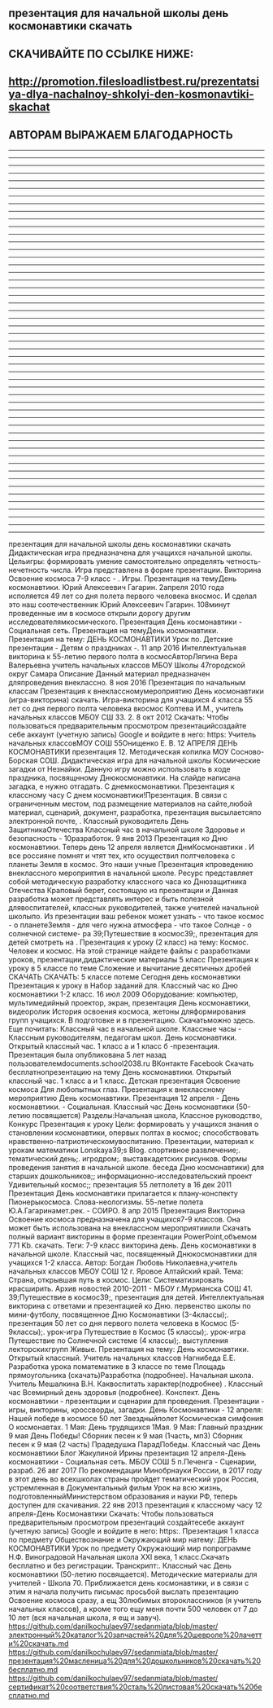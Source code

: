 презентация для начальной школы день космонавтики скачать
--------------------------------------------------
СКАЧИВАЙТЕ ПО ССЫЛКЕ НИЖЕ:
--------------------------------------------------
http://promotion.filesloadlistbest.ru/prezentatsiya-dlya-nachalnoy-shkolyi-den-kosmonavtiki-skachat
--------------------------------------------------
АВТОРАМ ВЫРАЖАЕМ БЛАГОДАРНОСТЬ
--------------------------------------------------
--------------------------------------------------
--------------------------------------------------
--------------------------------------------------
--------------------------------------------------
--------------------------------------------------
--------------------------------------------------
--------------------------------------------------
--------------------------------------------------
--------------------------------------------------
--------------------------------------------------
--------------------------------------------------
--------------------------------------------------
--------------------------------------------------
--------------------------------------------------
--------------------------------------------------
--------------------------------------------------
--------------------------------------------------
--------------------------------------------------
--------------------------------------------------
--------------------------------------------------
--------------------------------------------------
--------------------------------------------------
--------------------------------------------------
--------------------------------------------------
--------------------------------------------------
--------------------------------------------------
--------------------------------------------------
--------------------------------------------------
--------------------------------------------------
--------------------------------------------------
--------------------------------------------------
--------------------------------------------------
--------------------------------------------------
--------------------------------------------------
--------------------------------------------------
--------------------------------------------------
--------------------------------------------------
--------------------------------------------------
--------------------------------------------------
--------------------------------------------------
--------------------------------------------------
--------------------------------------------------
--------------------------------------------------
--------------------------------------------------
--------------------------------------------------
--------------------------------------------------
--------------------------------------------------
--------------------------------------------------
--------------------------------------------------
--------------------------------------------------
--------------------------------------------------
презентация для начальной школы день космонавтики скачать Дидактическая игра предназначена для учащихся начальной школы. Цельигры: формировать умение самостоятельно определять четность-нечетность числа. Игра представлена в форме презентации. Викторина Освоение космоса 7-9 класс - . Игры. Презентация на темуДень космонавтики. Юрий Алексеевич Гагарин. 2апреля 2010 года исполяется 49 лет со дня полета первого человека вкосмос. И сделал это наш соотечественник Юрий Алексеевич Гагарин. 108минут проведенные им в космосе открыли дорогу другим исследователямкосмического. Презентация День космонавтики - Социальная сеть. Презентация на темуДень космонавтики. Презентация на тему: ДЕНЬ КОСМОНАВТИКИ Урок по. Детские презентации - Детям о праздниках -. 11 апр 2016  Интеллектуальная викторина к 55-летию первого полта в космосАвторЛяпина Вера Валерьевна учитель начальных классов МБОУ Школы  47городской округ Самара Описание Данный материал предназначен дляпроведения внеклассно. 8 ноя 2016  Презентация по начальным классам Презентация к внеклассномумероприятию День космонавтики (игра-викторина) скачать.  Игра-викторина для учащихся 4 класса 55 лет со дня первого полта человека вкосмос Коптева И.М., учитель начальных классов МБОУ СШ  33. 2. 8 окт 2012  Скачать:  Чтобы пользоваться предварительным просмотром презентацийсоздайте себе аккаунт (учетную запись) Google и войдите в него: https:  Учитель начальных классовМОУ СОШ 55Онищенко Е. В. 12 АПРЕЛЯ ДЕНЬ КОСМОНАВТИКИ презентация 12. Методическая копилка  МОУ Сосново-Борская СОШ. Дидактическая игра для начальной школы Космические загадки от Незнайки. Данную игру можно использовать в ходе праздника, посвящнному Днюкосмонавтики. На слайде написана загадка, е нужно отгадать. С днемкосмонавтики. Презентация к классному часу С днем космонавтики!Презентация. В связи с ограниченным местом, под размещение материалов на сайте,любой материал, сценарий, документ, разработка, презентация высылаетсяпо электронной почте, . Классный руководитель День ЗащитникаОтечества  Классный час в начальной школе Здоровье и безопасность - 10разработок. 9 янв 2013  Презентация ко Дню космонавтики.  Теперь день 12 апреля является ДнмКосмонавтики . И все россияне помнят и чтят тех, кто осуществил полтчеловека с планеты Земля в космос. Это наши учные  Презентация кпроведению внеклассного мероприятия в начальной школе.
Ресурс представляет собой методическую разработку классного часа ко Днюзащитника Отечества Краповый берет, состоящую из презентации и Данная разработка может представлять интерес и быть полезной длявоспитателей, классных руководителей, также учителей начальной школыпо. Из презентации ваш ребенок может узнать - что такое космос - о планетеЗемля - для чего нужна атмосфера - что такое Солнце - о солнечной системе- ра 39;Путешествие в космос39;, презентация для детей  смотреть на . Презентация к уроку (2 класс) на тему: Космос. Человек и космос. На этой странице найдете файлы с разработками уроков, презентации,дидактические материалы 5 класс Презентация к уроку в 5 классе по теме Сложение и вычитание десятичных дробей СКАЧАТЬ СКАЧАТЬ: 5 классе потеме Сегодня день космонавтики Презентация к уроку в Набор заданий для. Классный час ко Дню космонавтики 1-2 класс. 16 июл 2009  Оборудование: компьютер, мультимедийный проектор, экран, презентация День космонавтики, видеоролик История освоения космоса, жетоны дляформирования групп учащихся. В подготовке и  в презентацию. Скачатьможно здесь. Еще почитать: Классный час в начальной школе. Классные часы - Классным руководителям, педагогам школ. День космонавтики. Открытый классный час. 1 класс а и 1 класс б -презентация. Презентация была опубликована 5 лет назад пользователемdocuments.school2038.ru  ВКонтакте  Facebook  Скачать бесплатнопрезентацию на тему День космонавтики. Открытый классный час. 1 класс а и 1 класс. Детская презентация Освоение космоса  Для любопытных глаз. Презентация к внеклассному мероприятию День космонавтики. Презентация  12 апреля - День космонавтики. - Социальная. Классный час День космонавтики (50-летию посвящается)  Разделы:Начальная школа, Классное руководство, Конкурс Презентация к уроку Цели: формировать у учащихся знания о становлении космонавтики, опервых полтах в космос; способствовать нравственно-патриотическомувоспитанию. Презентации, материал к урокам математики  Lonskaya39;s Blog. спортивное развлечение;.  тематический день;.  игродром;.  выставкадетских рисунков. Формы проведения занятия в начальной школе. беседа Дню космонавтики) для старших дошкольников;; информационно-исследовательский проект Удивительный космос;; презентация 55 летполету в
16 дек 2011  Презентация День космонавтики прилагается к плану-конспекту Пионерыкосмоса. Слова-неологизмы. 55-летие полета Ю.А.Гагаринамет.рек. - СОИРО. 8 апр 2015  Презентация Викторина Освоение космоса предназначена для учащихся7-9 классов. Она может быть использована на внеклассном мероприятииили  Скачать полный вариант викторины в форме презентации PowerPoint,объемом 771 Kb. скачать. Теги: 7-9 класс  викторина  день. День космонавтики в начальной школе. Классный час, посвященный Днюкосмонавтики для учащихся 1-2 класса. Автор: Богдан Любовь Николаевна,учитель начальных классов МБОУ СОШ 12 г. Яровое Алтайский край. Тема: Страна, открывшая путь в космос. Цели:  Систематизировать ирасширить. Архив новостей 2010-2011 - МБОУ г.Мурманска СОШ  41. 39;Путешествие в космос39;, презентация для детей. Интеллектуальная викторина с ответами и презентацией ко Дню. первенство школы по мини-футболу, посвященное Дню Космонавтики (3-4классы);. презентация 50 лет со дня первого полета человека в Космос (5-9классы);. урок-игра Путешествие в Космос (5 классы);. урок-игра Путешествие по Солнечной системе (4 классы);. выступления лекторскихгрупп Живые. Презентация на тему: День космонавтики. Открытый классный. Учитель начальных классов Нагнибеда Е.Е. Разработка урока поматематике в 3 классе по теме Площадь прямоугольника (скачать)Разработка  (подробнее). Начальная школа. Учитель Мешалкина В.Н. Каквоспитать характер(подробнее) . Классный час Всемирный день здоровья (подробнее). Конспект. День космонавтики - презентации и сценарии для проведения. Презентации - игры, викторины, кроссворды, загадки. День Космонавтики - 12 апреля: Нашей победе в космосе 50 лет  Звездныйполет  Космическая симфония  О космонавтах. 1 Мая: День трудящихся  1Мая. 9 Мая: Главный праздник  9 мая  День Победы! Сборник песен к 9 мая (1часть, мп3)  Сборник песен к 9 мая (2 часть)  Прадедушка  ПарадПобеды. Классный час День космонавтики  Блог Жакулиной Ирины
презентация 12 апреля-День космонавтики - Социальная сеть. МБОУ СОШ 5 п.Печенга - Сценарии, разраб. 26 авг 2017  По рекомендации Минобрнауки России, в 2017 году в этот день во всехшколах страны пройдет тематический урок Россия, устремленная в Документальный фильм Урок на всю жизнь, подготовленныйМинистерством образования и науки РФ, теперь доступен для скачивания. 22 янв 2013  презентация к классному часу 12 апреля-День Космонавтики  Скачать: Чтобы пользоваться предварительным просмотром презентаций создайтесебе аккаунт (учетную запись) Google и войдите в него: https:. Презентация 1 класса по предмету Обществознание и Окружающий мир натему: ДЕНЬ КОСМОНАВТИКИ Урок по предмету Окружающий мир попрограмме Н.Ф. Виноградовой Начальная школа XXI века, 1 класс.Скачать бесплатно и без регистрации.  Транскрипт:. Классный час День космонавтики (50-летию посвящается). Методические материалы для учителей - Школа  70. Приближается день космонавтики, и в связи с этим я начала получить письмас просьбой выслать презентацию Освоение космоса сразу,  а ещ 30любимых второклассников (я учитель начальных классов), а кроме того ещу меня почти 500 человек от 7 до 10 лет (вся начальная школа, я ещ и завуч).
https://github.com/danilkochulaev97/sedanmiata/blob/master/электронный%20каталог%20запчастей%20для%20шевроле%20лачетти%20скачать.md
https://github.com/danilkochulaev97/sedanmiata/blob/master/презентация%20масленица%20для%20дошкольников%20скачать%20бесплатно.md
https://github.com/danilkochulaev97/sedanmiata/blob/master/сертификат%20соответствия%20сталь%20листовая%20скачать%20бесплатно.md